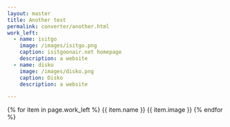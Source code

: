 ```yaml
---
layout: master
title: Another test
permalink: converter/another.html
work_left:
  - name: isitgo
    image: /images/isitgo.png
    caption: isitgoonair.net homepage
    description: a website
  - name: disko
    image: /images/disko.png
    caption: Disko
    description: a website

---
```


{% for item in page.work_left %}
  {{ item.name }}
  {{ item.image }}
{% endfor %}